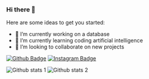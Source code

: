 ### Hi there 👋


Here are some ideas to get you started:

- 🔭 I’m currently working on a database
- 🌱 I’m currently learning coding artificial intelligence
- 👯 I’m looking to collaborate on new projects

[![Github Badge](https://img.shields.io/badge/-Github-000?style=square&labelColor=000&logo=Github&logoColor=white&link=link)](link) 
[![Instagram Badge](https://img.shields.io/badge/-Instagram-C13584?style=flat-square&labelColor=C13584&logo=instagram&logoColor=white&link=link)](link) 

![Github stats 1](https://github-readme-stats.vercel.app/api?username=GulizarA1&show_icons=true&theme=gradient) 
![Github stats 2](https://github-readme-stats.vercel.app/api?username=GulizarA1&show_icons=true&theme=radical)
